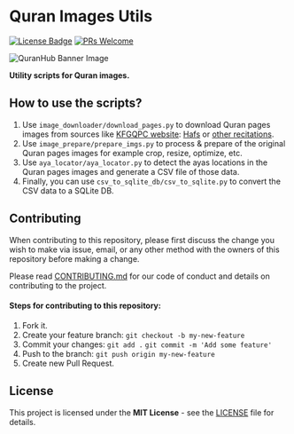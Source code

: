 # Quran Images Utils

[![License Badge](https://img.shields.io/github/license/QuranHub/quran-images-utils)](https://github.com/QuranHub/quran-images-utils/blob/master/LICENSE)
[![PRs Welcome](https://img.shields.io/badge/PRs-welcome-brightgreen.svg?style=flat)](http://makeapullrequest.com)

![QuranHub Banner Image](https://www.quranhub.app/image/quranhub_banner.png)

**Utility scripts for Quran images.**

## How to use the scripts?

1. Use `image_downloader/download_pages.py` to download Quran pages images from sources like [KFGQPC website][1]: [Hafs][2] or [other recitations][3].
2. Use `image_prepare/prepare_imgs.py` to process & prepare of the original Quran pages images for example crop, resize, optimize, etc.
3. Use `aya_locator/aya_locator.py` to detect the ayas locations in the Quran pages images and generate a CSV file of those data.
4. Finally, you can use `csv_to_sqlite_db/csv_to_sqlite.py` to convert the CSV data to a SQLite DB.

[1]: https://qurancomplex.gov.sa/
[2]: https://qurancomplex.gov.sa/kfgqpc-quran-hafs/
[3]: https://qurancomplex.gov.sa/kfgqpc-quran-qiraat/

## Contributing
When contributing to this repository, please first discuss the change you wish to make via issue, email, or any other method with the owners of this repository before making a change.

Please read [CONTRIBUTING.md](https://github.com/QuranHub/quran-images-utils/blob/master/CONTRIBUTING.md) for our code of conduct and details on contributing to the project.

#### Steps for contributing to this repository:
1.  Fork it.
2.  Create your feature branch:  `git checkout -b my-new-feature`
3.  Commit your changes:  `git add .`  `git commit -m 'Add some feature'`
4.  Push to the branch:  `git push origin my-new-feature`
5.  Create new Pull Request.

## License

This project is licensed under the **MIT License** - see the [LICENSE](https://github.com/QuranHub/quran-images-utils/blob/master/LICENSE) file for details.
